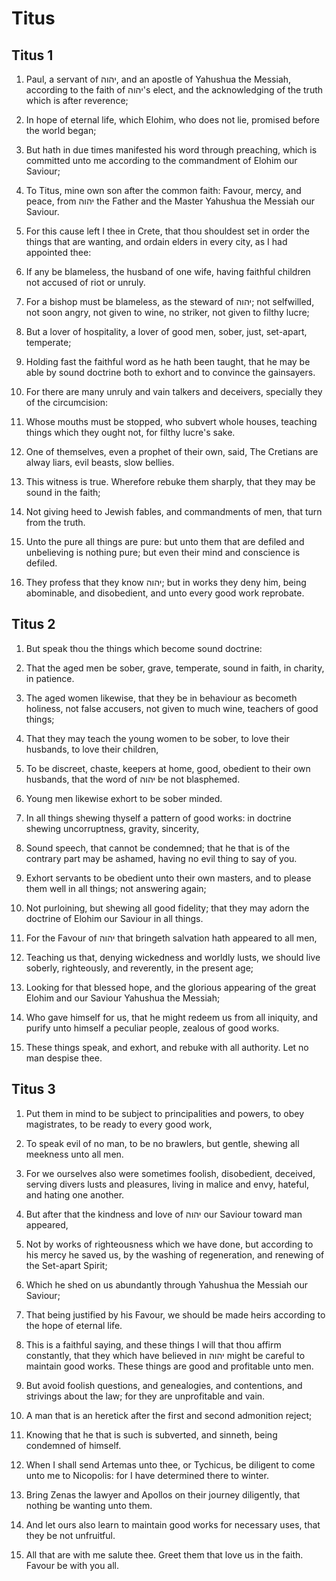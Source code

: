 # Titus

## Titus 1

1. Paul, a servant of יהוה, and an apostle of Yahushua the Messiah, according to the faith of יהוה's elect, and the acknowledging of the truth which is after reverence;

2. In hope of eternal life, which Elohim, who does not lie, promised before the world began;

3. But hath in due times manifested his word through preaching, which is committed unto me according to the commandment of Elohim our Saviour;

4. To Titus, mine own son after the common faith: Favour, mercy, and peace, from יהוה the Father and the Master Yahushua the Messiah our Saviour.

5. For this cause left I thee in Crete, that thou shouldest set in order the things that are wanting, and ordain elders in every city, as I had appointed thee:

6. If any be blameless, the husband of one wife, having faithful children not accused of riot or unruly.

7. For a bishop must be blameless, as the steward of יהוה; not selfwilled, not soon angry, not given to wine, no striker, not given to filthy lucre;

8. But a lover of hospitality, a lover of good men, sober, just, set-apart, temperate;

9. Holding fast the faithful word as he hath been taught, that he may be able by sound doctrine both to exhort and to convince the gainsayers.

10. For there are many unruly and vain talkers and deceivers, specially they of the circumcision:

11. Whose mouths must be stopped, who subvert whole houses, teaching things which they ought not, for filthy lucre's sake.

12. One of themselves, even a prophet of their own, said, The Cretians are alway liars, evil beasts, slow bellies.

13. This witness is true. Wherefore rebuke them sharply, that they may be sound in the faith;

14. Not giving heed to Jewish fables, and commandments of men, that turn from the truth.

15. Unto the pure all things are pure: but unto them that are defiled and unbelieving is nothing pure; but even their mind and conscience is defiled.

16. They profess that they know יהוה; but in works they deny him, being abominable, and disobedient, and unto every good work reprobate.  

## Titus 2

1. But speak thou the things which become sound doctrine:

2. That the aged men be sober, grave, temperate, sound in faith, in charity, in patience.

3. The aged women likewise, that they be in behaviour as becometh holiness, not false accusers, not given to much wine, teachers of good things;

4. That they may teach the young women to be sober, to love their husbands, to love their children,

5. To be discreet, chaste, keepers at home, good, obedient to their own husbands, that the word of יהוה be not blasphemed.

6. Young men likewise exhort to be sober minded.

7. In all things shewing thyself a pattern of good works: in doctrine shewing uncorruptness, gravity, sincerity,

8. Sound speech, that cannot be condemned; that he that is of the contrary part may be ashamed, having no evil thing to say of you.

9. Exhort servants to be obedient unto their own masters, and to please them well in all things; not answering again;

10. Not purloining, but shewing all good fidelity; that they may adorn the doctrine of Elohim our Saviour in all things.

11. For the Favour of יהוה that bringeth salvation hath appeared to all men,

12. Teaching us that, denying wickedness and worldly lusts, we should live soberly, righteously, and reverently, in the present age;

13. Looking for that blessed hope, and the glorious appearing of the great Elohim and our Saviour Yahushua the Messiah;

14. Who gave himself for us, that he might redeem us from all iniquity, and purify unto himself a peculiar people, zealous of good works.

15. These things speak, and exhort, and rebuke with all authority. Let no man despise thee.  

## Titus 3

1. Put them in mind to be subject to principalities and powers, to obey magistrates, to be ready to every good work,

2. To speak evil of no man, to be no brawlers, but gentle, shewing all meekness unto all men.

3. For we ourselves also were sometimes foolish, disobedient, deceived, serving divers lusts and pleasures, living in malice and envy, hateful, and hating one another.

4. But after that the kindness and love of יהוה our Saviour toward man appeared,

5. Not by works of righteousness which we have done, but according to his mercy he saved us, by the washing of regeneration, and renewing of the Set-apart Spirit;

6. Which he shed on us abundantly through Yahushua the Messiah our Saviour;

7. That being justified by his Favour, we should be made heirs according to the hope of eternal life.

8. This is a faithful saying, and these things I will that thou affirm constantly, that they which have believed in יהוה might be careful to maintain good works. These things are good and profitable unto men.

9. But avoid foolish questions, and genealogies, and contentions, and strivings about the law; for they are unprofitable and vain.

10. A man that is an heretick after the first and second admonition reject;

11. Knowing that he that is such is subverted, and sinneth, being condemned of himself.

12. When I shall send Artemas unto thee, or Tychicus, be diligent to come unto me to Nicopolis: for I have determined there to winter.

13. Bring Zenas the lawyer and Apollos on their journey diligently, that nothing be wanting unto them.

14. And let ours also learn to maintain good works for necessary uses, that they be not unfruitful.

15. All that are with me salute thee. Greet them that love us in the faith. Favour be with you all.   